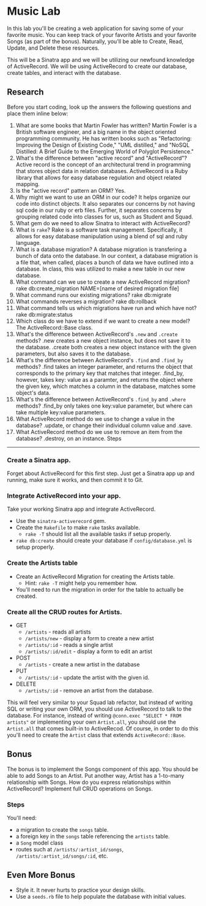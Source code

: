 Music Lab
=========

In this lab you'll be creating a web application for saving some of
your favorite music.  You can keep track of your favorite Artists and
your favorite Songs (as part of the bonus). Naturally, you'll be able to
Create, Read, Update, and Delete these resources.

This will be a Sinatra app and we will be utilizing our newfound
knowledge of ActiveRecord. We will be using ActiveRecord to create
our database, create tables, and interact with the database.

Research
--------

Before you start coding, look up the answers the following questions
and place them inline below:

1. What are some books that Martin Fowler has written?
Martin Fowler is a British software engineer, and a big name in the object oriented programming community. He has written books such as "Refactoring: Improving the Design of Existing Code," "UML distilled," and "NoSQL Distilled: A Brief Guide to the Emerging World of Polyglot Persistence."
2. What's the difference between "active record" and "ActiveRecord"?
Active record is the concept of an architectural trend in programming that stores object data in relation databases. ActiveRecord is a Ruby library that allows for easy database regulation and object related mapping.  
3. Is the "active record" pattern an ORM?
Yes. 
4. Why might we want to use an ORM in our code?
It helps organize our code into distinct objects. It also separates our concerns by not having sql code in our ruby or erb files. Further, it separates concerns by grouping related code into classes for us, such as Student and Squad. 
5. What gem do we need to allow Sinatra to interact with ActiveRecord?
6. What is `rake`?
Rake is a software task management. Specifically, it allows for easy database manipulation using a blend of sql and ruby language. 
7. What is a database migration?
A database migration is transfering a bunch of data onto the database. In our context, a database migration is a file that, when called, places a bunch of data we have outlined into a database. In class, this was utilized to make a new table in our new database. 
8. What command can we use to create a new ActiveRecord migration?
rake db:create_migration NAME=[name of desired migration file]
9. What command runs our existing migrations?
rake db:migrate
10. What commands reverses a migration?
rake db:rollback
11. What command tells us which migrations have run and which have
not?
rake db:migrate:status
12. Which class do we have to extend if we want to create a new model?
The ActiveRecord::Base class. 
13. What's the difference between ActiveRecord's `.new` and `.create`
methods?
.new creates a new object instance, but does not save it to the database. .create both creates a new object instance with the given parameters, but also saves it to the database. 
14. What's the difference between ActiveRecord's `.find` and
`.find_by` methods?
.find takes an integer parameter, and returns the object that corresponds to the primary key that matches that integer. .find_by, however, takes key: value as a paramter, and returns the object where the given key, which matches a column in the database, matches some object's data. 
15. What's the difference between ActiveRecord's `.find_by` and
`.where` methods?
.find_by only takes one key:value parameter, but where can take multiple key:value parameters. 
16. What ActiveRecord method do we use to change a value in the
database?
.update, or change their individual column value and .save. 
17. What ActiveRecord method do we use to remove an item from the
database?
.destroy, on an instance. 
Steps
-----

### Create a Sinatra app.

Forget about ActiveRecord for this first step. Just get a Sinatra app
up and running, make sure it works, and then commit it to Git.

### Integrate ActiveRecord into your app.

Take your working Sinatra app and integrate ActiveRecord.

- Use the `sinatra-activerecord` gem.
- Create the `Rakefile` to make `rake` tasks available.
    - `rake -T` should list all the available tasks if setup properly.
- `rake db:create` should create your database if
`config/database.yml` is setup properly.

### Create the Artists table

- Create an ActiveRecord Migration for creating the Artists table.
    - Hint: `rake -T` might help you remember how.
- You'll need to run the migration in order for the table to actually
  be created.

### Create all the CRUD routes for Artists.

- GET
    - `/artists` - reads all artists
    - `/artists/new` - display a form to create a new artist
    - `/artists/:id` - reads a single artist
    - `/artists/:id/edit` - display a form to edit an artist
- POST
    - `/artists` - create a new artist in the database
- PUT
    - `/artists/:id` - update the artist with the given id.
- DELETE
    - `/artists/:id` - remove an artist from the database.

This will feel very similar to your Squad lab refactor, but instead of
writing SQL or writing your own ORM, you should use ActiveRecord to
talk to the database. For instance, instead of writing  `@conn.exec
"SELECT * FROM artists"` or implementing your own `Artist.all`, you
should use the `Artist.all` that comes built-in to ActiveRecod. Of
course, in order to do this you'll need to create the `Artist` class
that extends `ActiveRecord::Base`.

Bonus
-----

The bonus is to implement the Songs component of this app. You should
be able to add Songs to an Artist. Put another way, Artist has a
1-to-many relationship with Songs. How do you express relationships
within ActiveRecord? Implement full CRUD operations on Songs.

### Steps

You'll need:

- a migration to create the `songs` table.
- a foreign key in the `songs` table referencing the `artists` table.
- a `Song` model class
- routes such at `/artists/:artist_id/songs`,
  `/artists/:artist_id/songs/:id`, etc.

Even More Bonus
---------------

- Style it. It never hurts to practice your design skills.
- Use a `seeds.rb` file to help populate the database with initial values.
